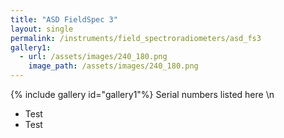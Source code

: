 ```yaml
---
title: "ASD FieldSpec 3"
layout: single
permalink: /instruments/field_spectroradiometers/asd_fs3
gallery1:
  - url: /assets/images/240_180.png
    image_path: /assets/images/240_180.png
---
```

{% include gallery id="gallery1"%}
Serial numbers listed here \n
- Test
- Test
